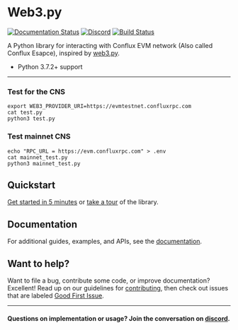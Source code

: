 # Web3.py

[![Documentation Status](https://readthedocs.org/projects/web3py/badge/?version=latest)](https://web3py.readthedocs.io/en/latest/?badge=latest)
[![Discord](https://img.shields.io/discord/809793915578089484?color=blue&label=chat&logo=discord&logoColor=white)](https://discord.gg/GHryRvPB84)
[![Build Status](https://circleci.com/gh/ethereum/web3.py.svg?style=shield)](https://circleci.com/gh/ethereum/web3.py)

A Python library for interacting with Conflux EVM network (Also called Conflux Esapce), inspired by [web3.py](https://github.com/ethereum/web3.py).

* Python 3.7.2+ support

---

### Test for the CNS

```
export WEB3_PROVIDER_URI=https://evmtestnet.confluxrpc.com
cat test.py
python3 test.py
```

### Test mainnet CNS
```
echo "RPC_URL = https://evm.confluxrpc.com" > .env
cat mainnet_test.py
python3 mainnet_test.py
```

## Quickstart

[Get started in 5 minutes](https://web3py.readthedocs.io/en/latest/quickstart.html) or
[take a tour](https://web3py.readthedocs.io/en/latest/overview.html) of the library.

## Documentation

For additional guides, examples, and APIs, see the [documentation](https://web3py.readthedocs.io/en/latest/).

## Want to help?

Want to file a bug, contribute some code, or improve documentation? Excellent! Read up on our
guidelines for [contributing](https://web3py.readthedocs.io/en/latest/contributing.html),
then check out issues that are labeled
[Good First Issue](https://github.com/ethereum/web3.py/issues?q=is%3Aissue+is%3Aopen+label%3A%22Good+First+Issue%22).

---
#### Questions on implementation or usage? Join the conversation on [discord](https://discord.gg/GHryRvPB84).

